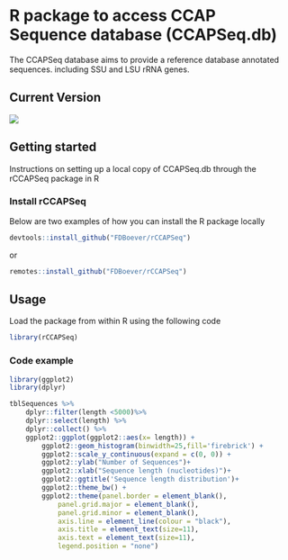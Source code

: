 # R package to access CCAP Sequence database (CCAPSeq.db)

The CCAPSeq database aims to provide a reference database annotated sequences. including SSU and LSU rRNA genes.

## Current Version

![](https://img.shields.io/badge/CCAPSeq.db-v.1.3.1-brightgreen)





## Getting started

Instructions on setting up a local copy of CCAPSeq.db through the rCCAPSeq package in R

### Install rCCAPSeq

Below are two examples of how you can install the R package locally


```r
devtools::install_github("FDBoever/rCCAPSeq")
```

or

```r
remotes::install_github("FDBoever/rCCAPSeq")
```


## Usage

Load the package from within R using the following code

```r
library(rCCAPSeq)
```

### Code example

```r
library(ggplot2)
library(dplyr)

tblSequences %>% 
	dplyr::filter(length <5000)%>% 
	dplyr::select(length) %>% 
	dplyr::collect() %>% 
	ggplot2::ggplot(ggplot2::aes(x= length)) +
		ggplot2::geom_histogram(binwidth=25,fill='firebrick') +
		ggplot2::scale_y_continuous(expand = c(0, 0)) +
		ggplot2::ylab("Number of Sequences")+
		ggplot2::xlab("Sequence length (nucleotides)")+
		ggplot2::ggtitle('Sequence length distribution')+
		ggplot2::theme_bw() +
		ggplot2::theme(panel.border = element_blank(),
			panel.grid.major = element_blank(), 
   	     	panel.grid.minor = element_blank(),
       		axis.line = element_line(colour = "black"),
       		axis.title = element_text(size=11),
       		axis.text = element_text(size=11),
       		legend.position = "none")

```



